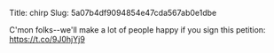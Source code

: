 Title: chirp
Slug: 5a07b4df9094854e47cda567ab0e1dbe

C'mon folks--we'll make a lot of people happy if you sign this petition: <a href="https://t.co/9J0hjYj9">https://t.co/9J0hjYj9</a>
